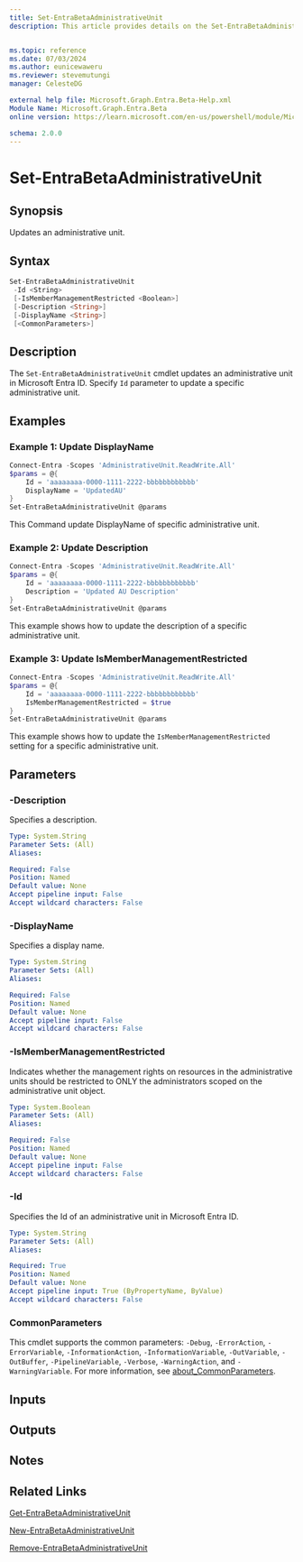 ```yaml
---
title: Set-EntraBetaAdministrativeUnit
description: This article provides details on the Set-EntraBetaAdministrativeUnit command.


ms.topic: reference
ms.date: 07/03/2024
ms.author: eunicewaweru
ms.reviewer: stevemutungi
manager: CelesteDG

external help file: Microsoft.Graph.Entra.Beta-Help.xml
Module Name: Microsoft.Graph.Entra.Beta
online version: https://learn.microsoft.com/en-us/powershell/module/Microsoft.Graph.Entra.Beta/Set-EntraBetaAdministrativeUnit

schema: 2.0.0
---
```


# Set-EntraBetaAdministrativeUnit

## Synopsis

Updates an administrative unit.

## Syntax

```powershell
Set-EntraBetaAdministrativeUnit 
 -Id <String> 
 [-IsMemberManagementRestricted <Boolean>] 
 [-Description <String>] 
 [-DisplayName <String>] 
 [<CommonParameters>]
```

## Description

The `Set-EntraBetaAdministrativeUnit` cmdlet updates an administrative unit in Microsoft Entra ID. Specify `Id` parameter to update a specific administrative unit.

## Examples

### Example 1: Update DisplayName

```powershell
Connect-Entra -Scopes 'AdministrativeUnit.ReadWrite.All'
$params = @{
    Id = 'aaaaaaaa-0000-1111-2222-bbbbbbbbbbbb'
    DisplayName = 'UpdatedAU'
}
Set-EntraBetaAdministrativeUnit @params
```

This Command update DisplayName of specific administrative unit.

### Example 2: Update Description

```powershell
Connect-Entra -Scopes 'AdministrativeUnit.ReadWrite.All'
$params = @{
    Id = 'aaaaaaaa-0000-1111-2222-bbbbbbbbbbbb'
    Description = 'Updated AU Description'
}
Set-EntraBetaAdministrativeUnit @params
```

This example shows how to update the description of a specific administrative unit.

### Example 3: Update IsMemberManagementRestricted

```powershell
Connect-Entra -Scopes 'AdministrativeUnit.ReadWrite.All'
$params = @{
    Id = 'aaaaaaaa-0000-1111-2222-bbbbbbbbbbbb'
    IsMemberManagementRestricted = $true
}
Set-EntraBetaAdministrativeUnit @params
```

This example shows how to update the `IsMemberManagementRestricted` setting for a specific administrative unit.

## Parameters

### -Description

Specifies a description.

```yaml
Type: System.String
Parameter Sets: (All)
Aliases:

Required: False
Position: Named
Default value: None
Accept pipeline input: False
Accept wildcard characters: False
```

### -DisplayName

Specifies a display name.

```yaml
Type: System.String
Parameter Sets: (All)
Aliases:

Required: False
Position: Named
Default value: None
Accept pipeline input: False
Accept wildcard characters: False
```

### -IsMemberManagementRestricted

Indicates whether the management rights on resources in the administrative units should be restricted to ONLY the administrators scoped on the administrative unit object.

```yaml
Type: System.Boolean
Parameter Sets: (All)
Aliases:

Required: False
Position: Named
Default value: None
Accept pipeline input: False
Accept wildcard characters: False
```

### -Id

Specifies the Id of an administrative unit in Microsoft Entra ID.

```yaml
Type: System.String
Parameter Sets: (All)
Aliases:

Required: True
Position: Named
Default value: None
Accept pipeline input: True (ByPropertyName, ByValue)
Accept wildcard characters: False
```

### CommonParameters

This cmdlet supports the common parameters: `-Debug`, `-ErrorAction`, `-ErrorVariable`, `-InformationAction`, `-InformationVariable`, `-OutVariable`, `-OutBuffer`, `-PipelineVariable`, `-Verbose`, `-WarningAction`, and `-WarningVariable`. For more information, see [about_CommonParameters](https://go.microsoft.com/fwlink/?LinkID=113216).

## Inputs

## Outputs

## Notes

## Related Links

[Get-EntraBetaAdministrativeUnit](Get-EntraBetaAdministrativeUnit.Md)

[New-EntraBetaAdministrativeUnit](New-EntraBetaAdministrativeUnit.Md)

[Remove-EntraBetaAdministrativeUnit](Remove-EntraBetaAdministrativeUnit.Md)
